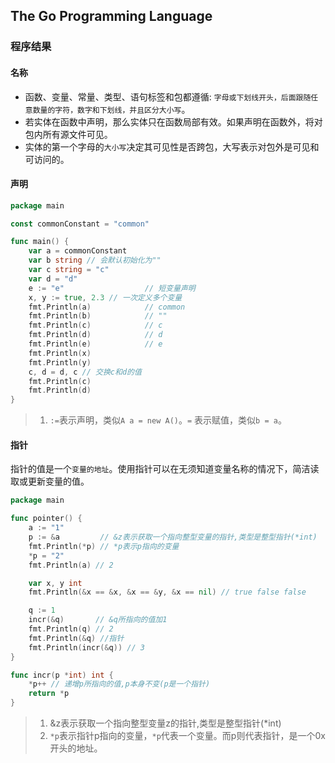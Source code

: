 ## The Go Programming Language
### 程序结果
#### 名称

- 函数、变量、常量、类型、语句标签和包都遵循: `字母或下划线开头，后面跟随任意数量的字符，数字和下划线，并且区分大小写`。
- 若实体在函数中声明，那么实体只在函数局部有效。如果声明在函数外，将对包内所有源文件可见。
- 实体的第一个字母的`大小写`决定其可见性是否跨包，大写表示对包外是可见和可访问的。

#### 声明

```go
package main

const commonConstant = "common"

func main() {
	var a = commonConstant
	var b string // 会默认初始化为""
	var c string = "c"
	var d = "d"
	e := "e"                  // 短变量声明
	x, y := true, 2.3 // 一次定义多个变量
	fmt.Println(a)            // common
	fmt.Println(b)            // ""
	fmt.Println(c)            // c
	fmt.Println(d)            // d
	fmt.Println(e)            // e
	fmt.Println(x)
	fmt.Println(y)
	c, d = d, c // 交换c和d的值
	fmt.Println(c)
	fmt.Println(d)
}
```

> 1. `:=`表示声明，类似`A a = new A()`。`=` 表示赋值，类似`b = a`。

#### 指针

指针的值是一个`变量的地址`。使用指针可以在无须知道变量名称的情况下，简洁读取或更新变量的值。

```go
package main

func pointer() {
	a := "1"
	p := &a         // &z表示获取一个指向整型变量的指针,类型是整型指针(*int)
	fmt.Println(*p) // *p表示p指向的变量
	*p = "2"
	fmt.Println(a) // 2

	var x, y int
	fmt.Println(&x == &x, &x == &y, &x == nil) // true false false

	q := 1
	incr(&q)       // &q所指向的值加1
	fmt.Println(q) // 2
	fmt.Println(&q) //指针
	fmt.Println(incr(&q)) // 3
}

func incr(p *int) int {
	*p++ // 递增p所指向的值,p本身不变(p是一个指针)
	return *p
}
```

> 1. &z表示获取一个指向整型变量z的指针,类型是整型指针(*int)
> 2. `*p`表示指针p指向的变量，`*p`代表一个变量。而p则代表指针，是一个0x开头的地址。